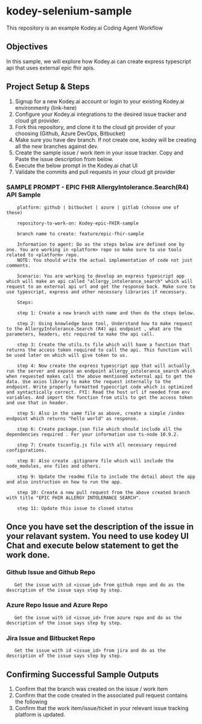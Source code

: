 # kodey-selenium-sample

This repository is an example Kodey.ai Coding Agent Workflow

## Objectives

In this sample, we will explore how Kodey.ai can create express typescript api that uses external epic fhir apis.

## Project Setup & Steps 

1. Signup for a new Kodey.ai account or login to your existing Kodey.ai environmenty (link-here)
2. Configure your Kodey.ai integrations to the desired issue tracker and cloud git provider.
3. Fork this repository, and clone it to the cloud git provider of your choosing (Github, Azure DevOps, Bitbucket)
4. Make sure you have dev branch. If not create one, kodey will be creating all the new branches against dev.
5. Create the sample issue / work item in your issue tracker. Copy and Paste the issue description from below.
6. Execute the below prompt in the Kodey.ai chat UI
7. Validate the commits and pull requests in your cloud git provider

### SAMPLE PROMPT - EPIC FHIR AllergyIntolerance.Search(R4) API Sample
```
    platform: github | bitbucket | azure | gitlab (choose one of these)
    
    repository-to-work-on: Kodey-epic-FHIR-sample
    
    branch name to create: feature/epic-fhir-sample

    Information to agent: Do as the steps below are defined one by one. You are working in <platform> repo so make sure to use tools related to <platform> repo. 
    NOTE: You should write the actual implementation of code not just comments.

    Scenario: You are working to develop an express typescript app which will make an api called "allergy_intolerance_search" which will request to an external api url and get the response back. Make sure to use typescript, express and other necessary libraries if necessary.
    
    Steps:

    step 1: Create a new branch with name and then do the steps below.

    step 2: Using knowledge base tool, Understand how to make request to the AllergyIntolerance.Search (R4) api endpoint , what are the parameters, headers, etc required to make the api call.

    step 3: Create the utils.ts file which will have a function that returns the access token required to call the api. This function will be used later on which will give token to us.

    step 4: Now create the express typescript app that will actually run the server and expose an endpoint allergy_intolerance_search which when requested makes call the above mentioned external api to get the data. Use axios library to make the request internally to the endpoint. Write properly formatted typescript code which is optimized and syntactically correct. FYI: Read the host url if needed from env variables. And import the function from utils to get the access token and use that in header.

    step 5: Also in the same file as above, create a simple /index endpoint which returns "hello world" as response.

    step 6: Create package.json file which should include all the dependencies required . For your information use ts-node 10.9.2.

    step 7: Create tsconfig.js file with all necessary required configurations.

    step 8: Also create .gitignore file which will include the node_modules, env files and others.

    step 9: Update the readme file to include the detail about the app and also instruction on how to run the app.

    step 10: Create a new pull request from the above created branch with title "EPIC FHIR ALLERGY INTOLERANCE SEARCH".

    step 11: Update this issue to closed status
```

## Once you have set the description of the issue in your relavant system. You need to use kodey UI Chat and execute below statement to get the work done. 

### Github Issue and Github Repo
```
   Get the issue with id <issue_id> from github repo and do as the description of the issue says step by step.
```

### Azure Repo Issue and Azure Repo
```
   Get the issue with id <issue_id> from azure repo and do as the description of the issue says step by step.
```

### Jira Issue and Bitbucket Repo
```
   Get the issue with id <issue_id> from jira and do as the description of the issue says step by step.
```

## Confirming Successful Sample Outputs

1. Confirm that the branch was created on the issue / work item
2. Confirm that the code created in the associated pull request contains the following
3. Confirm that the work item/issue/ticket in your relevant issue tracking platform is updated.